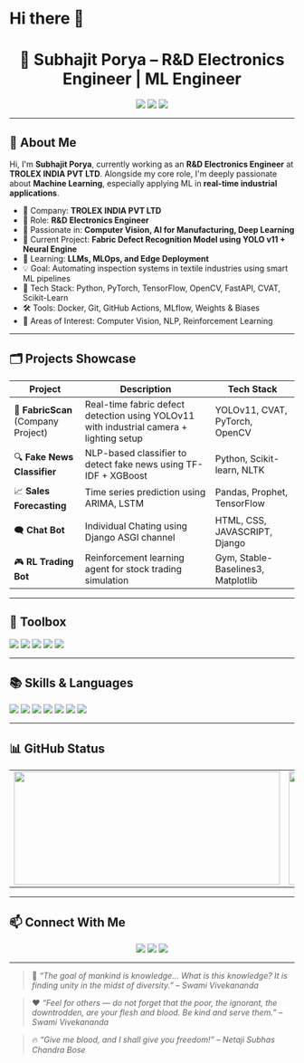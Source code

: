 ## <h1> Hi there 👋 </h1>
<!-- <p><img src="https://images.unsplash.com/photo-1555255707-c07966088b7b?q=80&w=2064&auto=format&fit=crop&ixlib=rb-4.1.0&ixid=M3wxMjA3fDB8MHxwaG90by1wYWdlfHx8fGVufDB8fHx8fA%3D%3D"/></p> -->
<h1 align="center">🚀 Subhajit Porya – R&D Electronics Engineer | ML Engineer</h1>

<p align="center">
  <img src="https://img.shields.io/badge/Python-ML%20%7C%20DS-blue?style=for-the-badge&logo=python" />
  <img src="https://img.shields.io/badge/Deep%20Learning-TensorFlow%20%7C%20PyTorch-orange?style=for-the-badge&logo=tensorflow" />
  <img src="https://img.shields.io/badge/Deployed%20Projects-Git%20%7C%20GitHub-gray?style=for-the-badge&logo=heroku" />
</p>

---

## 🧠 About Me

Hi, I'm **Subhajit Porya**, currently working as an **R&D Electronics Engineer** at **TROLEX INDIA PVT LTD**. Alongside my core role, I'm deeply passionate about **Machine Learning**, especially applying ML in **real-time industrial applications**.

- 🏢 Company: **TROLEX INDIA PVT LTD**
- 💼 Role: **R&D Electronics Engineer**
- 🤖 Passionate in: **Computer Vision, AI for Manufacturing, Deep Learning**
- 🔭 Current Project: **Fabric Defect Recognition Model using YOLO v11 + Neural Engine**
- 🌱 Learning: **LLMs, MLOps, and Edge Deployment**
- 💡 Goal: Automating inspection systems in textile industries using smart ML pipelines
- 🧰 Tech Stack: Python, PyTorch, TensorFlow, OpenCV, FastAPI, CVAT, Scikit-Learn
- 🛠 Tools: Docker, Git, GitHub Actions, MLflow, Weights & Biases
- 🧩 Areas of Interest: Computer Vision, NLP, Reinforcement Learning

---

## 🗂️ Projects Showcase

| Project | Description | Tech Stack |
|--------|-------------|------------|
| 🚧 **FabricScan** <br>(Company Project)| Real-time fabric defect detection using YOLOv11 with industrial camera + lighting setup | YOLOv11, CVAT, PyTorch, OpenCV |
| 🔍 **Fake News Classifier** | NLP-based classifier to detect fake news using TF-IDF + XGBoost | Python, Scikit-learn, NLTK |
| 📈 **Sales Forecasting** | Time series prediction using ARIMA, LSTM | Pandas, Prophet, TensorFlow |
| 🗨️ **Chat Bot** | Individual Chating using Django ASGI channel | HTML, CSS, JAVASCRIPT, Django |
| 🎮 **RL Trading Bot** | Reinforcement learning agent for stock trading simulation | Gym, Stable-Baselines3, Matplotlib |


---

## 🧰 Toolbox

<p align="left">
  <img src="https://img.shields.io/badge/TensorFlow-FF6F00?style=for-the-badge&logo=tensorflow&logoColor=white" />
  <img src="https://img.shields.io/badge/PyTorch-EE4C2C?style=for-the-badge&logo=pytorch&logoColor=white" />
  <img src="https://img.shields.io/badge/OpenCV-5C3EE8?style=for-the-badge&logo=opencv&logoColor=white" />
  <img src="https://img.shields.io/badge/Docker-2496ED?style=for-the-badge&logo=docker&logoColor=white" />
  <img src="https://img.shields.io/badge/GitHub%20Actions-2088FF?style=for-the-badge&logo=githubactions&logoColor=white" />
</p>

---

## 📚 Skills & Languages

<p align="left">
  <img src="https://img.shields.io/badge/Python-3776AB?style=for-the-badge&logo=python&logoColor=white" />
  <img src="https://img.shields.io/badge/Django-092E20?style=for-the-badge&logo=django&logoColor=white" />
  <img src="https://img.shields.io/badge/C++-00599C?style=for-the-badge&logo=c%2B%2B&logoColor=white" />
  <img src="https://img.shields.io/badge/DSA-Important-orange?style=for-the-badge&logo=codeforces&logoColor=white" />
  <img src="https://img.shields.io/badge/HTML5-E34F26?style=for-the-badge&logo=html5&logoColor=white" />
  <img src="https://img.shields.io/badge/CSS3-1572B6?style=for-the-badge&logo=css3&logoColor=white" />
  <img src="https://img.shields.io/badge/JavaScript-F7DF1E?style=for-the-badge&logo=javascript&logoColor=black" />

</p>

---

## 📊 GitHub Status

<!--
<p align="center">
 <!-- <img src="https://github-readme-stats.vercel.app/api?username=suBha-1999&show_icons=true&theme=tokyonight" width="470"/> 
  <img src="https://github-readme-streak-stats.herokuapp.com/?user=suBha-1999&theme=tokyonight" height="190" width="400"/>
  <img src="https://github-readme-stats.vercel.app/api/top-langs/?username=suBha-1999&layout=compact&theme=radical" height="190" width="470"/>
</p>
-->

<table cellspacing="0" cellpadding="0">
  <tr>
    <td><img src="https://github-readme-stats.vercel.app/api?username=suBha-1999&show_icons=true&theme=radical" height="200" width="470"/></td>
    <td><img src="https://github-readme-stats.vercel.app/api/top-langs/?username=suBha-1999&layout=compact&theme=radical" height="200" width="470"/></td>
  </tr>
</table>

---

## 📫 Connect With Me

<p align="center">
  <a href="https://www.linkedin.com/in/subhajitporya1999/"><img src="https://img.shields.io/badge/LinkedIn-blue?style=for-the-badge&logo=linkedin" /></a>
  <a href="mailto:subhajitporyaon5@gmail.com"><img src="https://img.shields.io/badge/Gmail-red?style=for-the-badge&logo=gmail&logoColor=white" /></a>
  <a href="https://github.com/suBha-1999"><img src="https://img.shields.io/badge/GitHub-blue?style=for-the-badge&logo=githubpages" /></a>
</p>

---

> 🧠 *“The goal of mankind is knowledge... What is this knowledge? It is finding unity in the midst of diversity.” – Swami Vivekananda*

> ❤️ *“Feel for others — do not forget that the poor, the ignorant, the downtrodden, are your flesh and blood. Be kind and serve them.” – Swami Vivekananda*

> 🔥 *“Give me blood, and I shall give you freedom!” – Netaji Subhas Chandra Bose*


